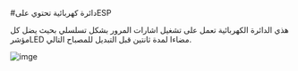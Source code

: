 #دائرة كهربائية تحتوي علىESP 




هذي الدائرة الكهربائية تعمل على تشغيل اشارات المرور بشكل تسلسلي بحيث يضل كل مؤشرLED مضاءا لمدة ثانتين قبل التبديل للمصباح التالي.


![imge](https://github.com/Imhaneen/ESP32/assets/68541106-39f7-475e-b8c4-d5a2917e756b)
